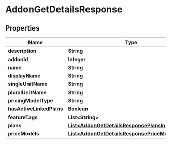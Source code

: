 

# AddonGetDetailsResponse


## Properties

| Name | Type | Description | Notes |
|------------ | ------------- | ------------- | -------------|
|**description** | **String** |  |  [optional] |
|**addonId** | **Integer** |  |  [optional] |
|**name** | **String** |  |  [optional] |
|**displayName** | **String** |  |  [optional] |
|**singleUnitName** | **String** |  |  [optional] |
|**pluralUnitName** | **String** |  |  [optional] |
|**pricingModelType** | **String** |  |  [optional] |
|**hasActiveLinkedPlans** | **Boolean** |  |  [optional] |
|**featureTags** | **List&lt;String&gt;** |  |  [optional] |
|**plans** | [**List&lt;AddonGetDetailsResponsePlansInner&gt;**](AddonGetDetailsResponsePlansInner.md) |  |  [optional] |
|**priceModels** | [**List&lt;AddonGetDetailsResponsePriceModelsInner&gt;**](AddonGetDetailsResponsePriceModelsInner.md) |  |  [optional] |




